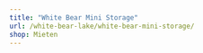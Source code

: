 ```yaml
---
title: "White Bear Mini Storage"
url: /white-bear-lake/white-bear-mini-storage/
shop: Mieten
---
```

